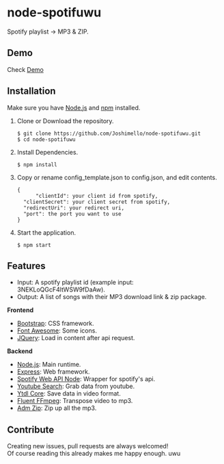 # node-spotifuwu
Spotify playlist -> MP3 & ZIP.

## Demo
Check [Demo](https://joshimello.github.io/node-spotifuwu/)

## Installation
Make sure you have [Node.js](https://nodejs.org/en/) and [npm](https://www.npmjs.com) installed.

1. Clone or Download the repository.

	```
	$ git clone https://github.com/Joshimello/node-spotifuwu.git
	$ cd node-spotifuwu
	```
2. Install Dependencies.

	```
	$ npm install
	```
3. Copy or rename config_template.json to config.json, and edit contents.
  
  	```
  	{
    	  "clientId": your client id from spotify,
	  "clientSecret": your client secret from spotify,
	  "redirectUri": your redirect uri,
	  "port": the port you want to use
  	}
  	```
4. Start the application.

	```
	$ npm start
	```

## Features
- Input: A spotify playlist id (example input: 3NEKLoQGcF4ltWSW9fDaAw).
- Output: A list of songs with their MP3 download link & zip package.

**Frontend**
- [Bootstrap](https://github.com/twbs/bootstrap): CSS framework.
- [Font Awesome](https://github.com/FortAwesome/Font-Awesome): Some icons.
- [JQuery](https://github.com/jquery/jquery): Load in content after api request.

**Backend**
- [Node.js](https://github.com/nodejs/node): Main runtime.
- [Express](https://github.com/expressjs/express): Web framework.
- [Spotify Web API Node](https://github.com/thelinmichael/spotify-web-api-node): Wrapper for spotify's api.
- [Youtube Search](https://github.com/appit-online/youtube-search): Grab data from youtube.
- [Ytdl Core](https://github.com/fent/node-ytdl-core): Save data in video format.
- [Fluent FFmpeg](https://github.com/fluent-ffmpeg/node-fluent-ffmpeg): Transpose video to mp3.
- [Adm Zip](https://github.com/cthackers/adm-zip): Zip up all the mp3.

## Contribute
Creating new issues, pull requests are always welcomed!  
Of course reading this already makes me happy enough. uwu
